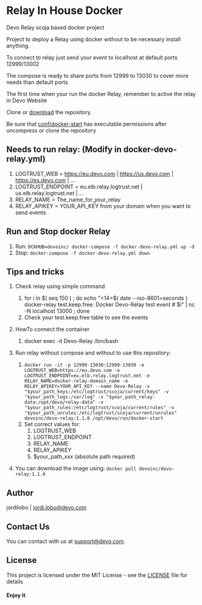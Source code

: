 # Relay In House Docker

Devo Relay scoja based docker project

Project to deploy a Relay using docker without to be necessary install anything.

To connect to relay just send your event to localhost at default ports 12999/13002

The compose is ready to share ports from 12999 to 13030 to cover more needs than default ports

The first time when your run the docker Relay, remember to active the relay in Devo Website

Clone or [download](https://github.com/DevoInc/devo-relay/archive/master.zip) the repository.

Be sure that [conf/docker-start](./conf/docker-start) has executable permissions after uncompress or clone the repository

## Needs to run relay: (Modify in docker-devo-relay.yml)
1. LOGTRUST_WEB = https://eu.devo.com | https://us.devo.com | https://es.devo.com | ...
2. LOGTRUST_ENDPOINT = eu.elb.relay.logtrust.net | us.elb.relay.logtrust.net | ...
3. RELAY_NAME = The_name_for_your_relay
4. RELAY_APIKEY = YOUR_API_KEY from your domain when you want to send events

## Run and Stop docker Relay

1. Run: `DCKHUB=devoinc/ docker-compose -f docker-devo-relay.yml up -d`
2. Stop: `docker-compose -f docker-devo-relay.yml down`

## Tips and tricks

1. Check relay using simple command
    1. for i in $( seq 150 ) ; do echo "<14>$( date --iso-8601=seconds ) docker-relay test.keep.free: Docker Devo-Relay test event # $i" | nc -N localhost 13000 ; done
    2. Check your test.keep.free table to see the events

2. HowTo connect the container
    1. docker exec -it Devo-Relay /bin/bash

3. Run relay without compose and without to use this repository:
    1. `docker run -it -p 12999-13030:12999-13030 -e LOGTRUST_WEB=https://eu.devo.com -e LOGTRUST_ENDPOINT=eu.elb.relay.logtrust.net -e RELAY_NAME=docker-relay-domain_name -e RELAY_APIKEY=YOUR_API_KEY --name Devo-Relay -v "$your_path_keys:/etc/logtrust/scoja/current/keys" -v "$your_path_logs:/var/log" -v "$your_path_relay-data:/opt/devo/relay-data" -v "$your_path_rules:/etc/logtrust/scoja/current/rules" -v "$your_path_unrules:/etc/logtrust/scoja/current/unrules" devoinc/devo-relay:1.1.6 /opt/devo/run/docker-start`
    2. Set correct values for:
        1. LOGTRUST_WEB
        2. LOGTRUST_ENDPOINT
        3. RELAY_NAME
        4. RELAY_APIKEY
        5. $your_path_xxx (absolute path required)

4. You can download the image using: `docker pull devoinc/devo-relay:1.1.6`

## Author

jordilobo | [jordi.lobo@devo.com](mailto:jordi.lobo@devo.com)

## Contact Us
You can contact with us at support@devo.com.

## License
This project is licensed under the MIT License - see the [LICENSE](LICENSE) file for details

#### Enjoy it
